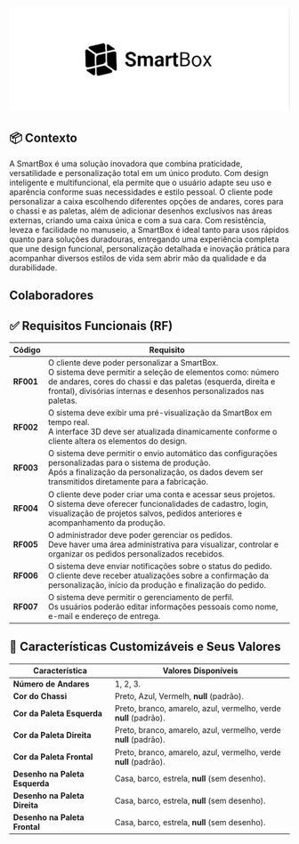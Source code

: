 
![Logo do projeto](SmartBox_code/Front_end/public/images/LogoProjeto.png)

## 📦 Contexto
A SmartBox é uma solução inovadora que combina praticidade, versatilidade e personalização total em um único produto. Com design inteligente e multifuncional, ela permite que o usuário adapte seu uso e aparência conforme suas necessidades e estilo pessoal. O cliente pode personalizar a caixa escolhendo diferentes opções de andares, cores para o chassi e as paletas, além de adicionar desenhos exclusivos nas áreas externas, criando uma caixa única e com a sua cara. Com resistência, leveza e facilidade no manuseio, a SmartBox é ideal tanto para usos rápidos quanto para soluções duradouras, entregando uma experiência completa que une design funcional, personalização detalhada e inovação prática para acompanhar diversos estilos de vida sem abrir mão da qualidade e da durabilidade.

## Colaboradores 

## ✅ Requisitos Funcionais (RF)
| Código   | Requisito |
|----------|-----------|
| **RF001** | O cliente deve poder personalizar a SmartBox.<br>O sistema deve permitir a seleção de elementos como: número de andares, cores do chassi e das paletas (esquerda, direita e frontal), divisórias internas e desenhos personalizados nas paletas. |
| **RF002** | O sistema deve exibir uma pré-visualização da SmartBox em tempo real.<br>A interface 3D deve ser atualizada dinamicamente conforme o cliente altera os elementos do design. |
| **RF003** | O sistema deve permitir o envio automático das configurações personalizadas para o sistema de produção.<br>Após a finalização da personalização, os dados devem ser transmitidos diretamente para a fabricação. |
| **RF004** | O cliente deve poder criar uma conta e acessar seus projetos.<br>O sistema deve oferecer funcionalidades de cadastro, login, visualização de projetos salvos, pedidos anteriores e acompanhamento da produção. |
| **RF005** | O administrador deve poder gerenciar os pedidos.<br>Deve haver uma área administrativa para visualizar, controlar e organizar os pedidos personalizados recebidos. |
| **RF006** | O sistema deve enviar notificações sobre o status do pedido.<br>O cliente deve receber atualizações sobre a confirmação da personalização, início da produção e finalização do pedido. |
| **RF007** | O sistema deve permitir o gerenciamento de perfil.<br>Os usuários poderão editar informações pessoais como nome, e-mail e endereço de entrega. |

## 🎨 Características Customizáveis e Seus Valores

| Característica          | Valores Disponíveis                                      |
-------------------------|-----------------------------------------------------------|
| **Número de Andares**     | 1, 2, 3.                         |
| **Cor do Chassi**         | Preto, Azul, Vermelh, **null** (padrão).   |
| **Cor da Paleta Esquerda**| Preto, branco, amarelo, azul, vermelho, verde **null** (padrão).   |
| **Cor da Paleta Direita** | Preto, branco, amarelo, azul, vermelho, verde **null** (padrão).  |
| **Cor da Paleta Frontal** | Preto, branco, amarelo, azul, vermelho, verde **null** (padrão).   |
| **Desenho na Paleta Esquerda**  | Casa, barco, estrela, **null** (sem desenho). |
| **Desenho na Paleta Direita**   |  Casa, barco, estrela, **null** (sem desenho). |
| **Desenho na Paleta Frontal**   |  Casa, barco, estrela, **null** (sem desenho).  |
